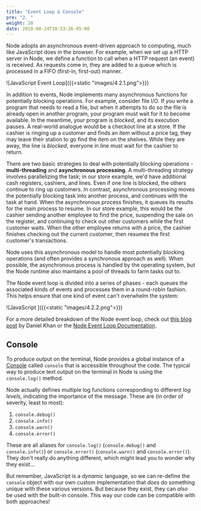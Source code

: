 ```yaml
---
title: "Event Loop & Console"
pre: "2. "
weight: 20
date: 2018-08-24T10:53:26-05:00
---
```

Node adopts an asynchronous event-driven approach to computing, much like JavaScript does in the browser.  For example, when we set up a HTTP server in Node, we define a function to call when a HTTP request (an event) is received.  As requests come in, they are added to a queue which is processed in a FIFO (first-in, first-out) manner.  

![JavaScript Event Loop]({{<static "images/4.2.1.png">}})

In addition to events, Node implements many asynchronous functions for potentially blocking operations.  For example, consider file I/O.  If you write a program that needs to read a file, but when it attempts to do so the file is already open in another program, your program must wait for it to become available.  In the meantime, your program is _blocked_, and its execution pauses.  A real-world analogue would be a checkout line at a store.  If the cashier is ringing up a customer and finds an item without a price tag, they may leave their station to go find the item on the shelves.  While they are away, the line is _blocked_, everyone in line must wait for the cashier to return.

There are two basic strategies to deal with potentially blocking operations - **multi-threading** and **asynchronous processing**.  A multi-threading strategy involves parallelizing the task; in our store example, we'd have additional cash registers, cashiers, and lines.  Even if one line is blocked, the others continue to ring up customers.  In contrast, asynchronous processing moves the potentially blocking task into another process, and continues with the task at hand.  When the asynchronous process finishes, it queues its results for the main process to resume.  In our store example, this would be the cashier sending another employee to find the price, suspending the sale on the register, and continuing to check out other customers while the first customer waits. When the other employee returns with a price, the cashier finishes checking out the current customer, then resumes the first customer's transactions.

Node uses this asynchronous model to handle most potentially blocking operations (and often provides a synchronous approach as well).  When possible, the asynchronous process is handled by the operating system, but the Node runtime also maintains a pool of threads to farm tasks out to.  

The Node event loop is divided into a series of phases - each queues the associated kinds of events and processes them in a round-robin fashion.  This helps ensure that one kind of event can't overwhelm the system:

![JavaScript ]({{<static "images/4.2.2.png">}})

For a more detailed breakdown of the Node event loop, check out [this blog post](https://medium.com/the-node-js-collection/what-you-should-know-to-really-understand-the-node-js-event-loop-and-its-metrics-c4907b19da4c) by Daniel Khan or the [Node Event Loop Documentation](https://nodejs.org/en/docs/guides/event-loop-timers-and-nexttick/).

## Console

To produce output on the terminal, Node provides a global instance of a [Console](https://nodejs.org/api/console.html) called `console` that is accessible throughout the code. The typical way to produce text output on the terminal in Node is using the `console.log()` method. 

Node actually defines multiple log functions corresponding to different _log levels_, indicating the importance of the message.  These are (in order of severity, least to most):

1. `console.debug()`
2. `console.info()`
3. `console.warn()`
4. `console.error()`

These are all aliases for `console.log()` (`console.debug()` and `console.info()`) or `console.error()` (`console.warn()` and `console.error()`).  They don't really do anything different, which might lead you to wonder why they exist...

But remember, JavaScript is a _dynamic_ language, so we can re-define the `console` object with our own custom implementation that _does_ do something unique with these various versions.  But because they exist, they can _also_ be used with the built-in console.  This way our code can be compatible with both approaches!
